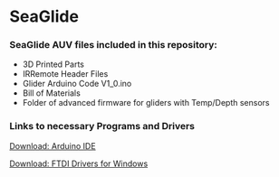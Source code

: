 # SeaGlide
### SeaGlide AUV files included in this repository:
* 3D Printed Parts
* IRRemote Header Files
* Glider Arduino Code V1_0.ino
* Bill of Materials
* Folder of advanced firmware for gliders with Temp/Depth sensors

### Links to necessary Programs and Drivers
[Download: Arduino IDE](http://www.arduino.org/downloads)

[Download: FTDI Drivers for Windows](http://www.ftdichip.com/Drivers/VCP.htm)
